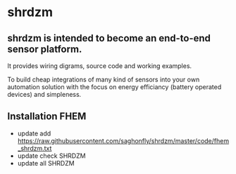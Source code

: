 # shrdzm

## shrdzm is intended to become an end-to-end sensor platform.
It provides wiring digrams, source code and working examples.

To build cheap integrations of many kind of sensors into your own automation solution with the focus on energy efficiancy (battery operated devices) and simpleness.


## Installation FHEM
* update add https://raw.githubusercontent.com/saghonfly/shrdzm/master/code/fhem_shrdzm.txt
* update check SHRDZM
* update all SHRDZM

